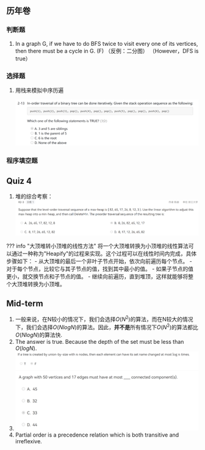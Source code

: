 ## 历年卷
### 判断题
1. In a graph G, if we have to do BFS twice to visit every one of its vertices, then there must be a cycle in G. (F) （反例：二分图） （However，DFS is true）


### 选择题
1. 用栈来模拟中序历遍

   ![20240115192408.png](graph/20240115192408.png)


### 程序填空题


## Quiz 4
1. 堆的综合考察：
    ![](graph/quiz4.1.png)
<!-- prettier-ignore-start -->
??? info "大顶堆转小顶堆的线性方法"
    将一个大顶堆转换为小顶堆的线性算法可以通过一种称为"Heapify"的过程来实现。这个过程可以在线性时间内完成，具体步骤如下：
    - 从大顶堆的最后一个非叶子节点开始，依次向前遍历每个节点。
    - 对于每个节点，比较它与其子节点的值，找到其中最小的值。
    - 如果子节点的值更小，就交换节点和子节点的值。
    - 继续向前遍历，直到堆顶，这样就能够将整个大顶堆转换为小顶堆。
<!-- prettier-ignore-end -->

## Mid-term
1. 一般来说，在N较小的情况下，我们会选择$O(N^2)$的算法，而在N较大的情况下，我们会选择$O(NlogN)$的算法。因此，**并不是**所有情况下$O(N^2)$的算法都比$O(NlogN)$的算法快.
2. The answer is true. Because the depth of the set must be less than $O(logN)$.
   ![20240115154529.png](graph/20240115154529.png)
3. ![20240115155918.png](graph/20240115155918.png)
4. Partial order is a precedence relation which is both transitive and irreflexive.